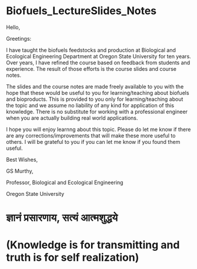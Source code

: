 # Biofuels_LectureSlides_Notes
Hello, 

Greetings:

I have taught the biofuels feedstocks and production at Biological and Ecological Engineering Department at Oregon State University for ten years. Over years, I have refined the course based on feedback from students and experience. The result of those efforts is the course slides and course notes. 

The slides and the course notes are made freely available to you with the hope that these would be useful to you for learning/teaching about biofuels and bioproducts. This is provided to you only for learning/teaching about the topic and we assume no liability of any kind for application of this knowledge. There is no substitute for working with a professional engineer when you are actually building real world applications.

I hope you will enjoy learnng about this topic. Please do let me know if there are any corrections/improvements that will make these more useful to others. I will be grateful to you if you can let me know if you found them useful. 

Best Wishes,

GS Murthy,

Professor, Biological and Ecological Engineering

Oregon State University

# ज्ञानं प्रसारणाय, सत्यं आत्मशुद्धये 
# (Knowledge is for transmitting and truth is for self realization) 
